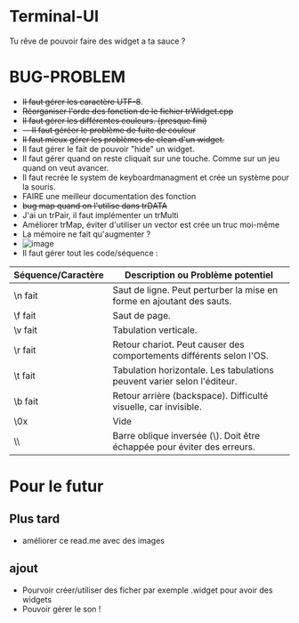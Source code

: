 # Terminal-UI
Tu rêve de pouvoir faire des widget a ta sauce ?

# BUG-PROBLEM
- ~~Il faut gérer les caractère UTF-8~~.
- ~~Réorganiser l'orde des fonction de le fichier trWidget.cpp~~
- ~~Il faut gérer les différentes couleurs. (presque fini)~~
- ~~-- Il faut géréer le problème de fuite de couleur~~
- ~~Il faut mieux gérer les problèmes de clean d'un widget.~~
- Il faut gérer le fait de pouvoir "hide" un widget.
- Il faut gérer quand on reste cliquait sur une touche. Comme sur un jeu quand on veut avancer.
- Il faut recrée le system de keyboardmanagment et crée un système pour la souris.
- FAIRE une meilleur documentation des fonction
- ~~bug map quand on l'utilise dans trDATA~~
- J'ai un trPair, il faut implémenter un trMulti
- Améliorer trMap, éviter d'utiliser un vector est crée un truc moi-même
- La mémoire ne fait qu'augmenter ?
- ![image](https://github.com/user-attachments/assets/13648a60-4fb6-4188-bc11-3bef1952be6e)
- Il faut gérer tout les code/séquence :

| Séquence/Caractère | Description ou Problème potentiel                             |
|--------------------|--------------------------------------------------------------|
| \n fait                | Saut de ligne. Peut perturber la mise en forme en ajoutant des sauts. |
| \f fait               | Saut de page.                                                |
| \v fait                | Tabulation verticale.                                        | 
| \r fait                | Retour chariot. Peut causer des comportements différents selon l'OS. | 
| \t fait                | Tabulation horizontale. Les tabulations peuvent varier selon l'éditeur. |
| \b fait                | Retour arrière (backspace). Difficulté visuelle, car invisible. | 
| \0x                 | Vide |
| \\\                 | Barre oblique inversée (\\). Doit être échappée pour éviter des erreurs. |


# Pour le futur
## Plus tard
- améliorer ce read.me avec des images
## ajout
- Pourvoir créer/utiliser des ficher par exemple .widget pour avoir des widgets
- Pouvoir gérer le son !

